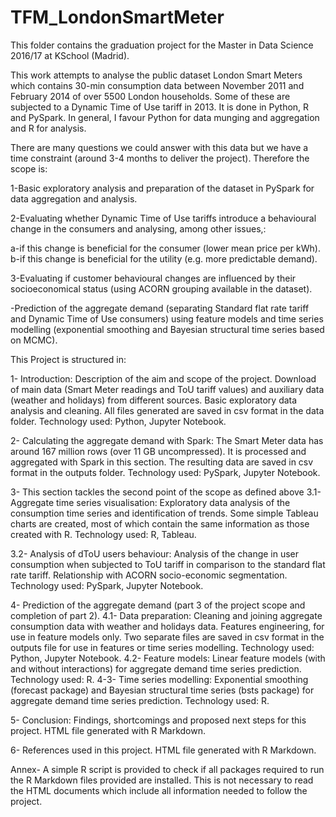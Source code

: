 # TFM_LondonSmartMeter

This folder contains the graduation project for the Master in Data Science 2016/17 at KSchool (Madrid). 

This work attempts to analyse the public dataset London Smart Meters which contains 30-min consumption data between November 2011 and 
February 2014 of over 5500 London households. Some of these are subjected to a Dynamic Time of Use tariff in 2013. It is done in Python, R
and PySpark. In general, I favour Python for data munging and aggregation and R for analysis. 

There are many questions we could answer with this data but we have a time constraint (around 3-4 months to deliver the project). Therefore the scope is:

1-Basic exploratory analysis and preparation of the dataset in PySpark for data aggregation and analysis.

2-Evaluating whether Dynamic Time of Use tariffs introduce a behavioural change in the consumers and analysing, among other issues,:

  a-if this change is beneficial for the consumer (lower mean price per kWh).
  b-if this change is beneficial for the utility (e.g. more predictable demand).
  
3-Evaluating if customer behavioural changes are influenced by their socioeconomical status (using ACORN grouping available in the dataset).

-Prediction of the aggregate demand (separating Standard flat rate tariff and Dynamic Time of Use consumers) using feature models and time series modelling (exponential smoothing and Bayesian structural time series based on MCMC).

This Project is structured in:

1- Introduction: Description of the aim and scope of the project. Download of main data (Smart Meter readings and ToU tariff values) and auxiliary data (weather and holidays) from different sources. Basic exploratory data analysis and cleaning. All files generated are saved in csv format in the data folder. Technology used: Python, Jupyter Notebook.

2- Calculating the aggregate demand with Spark: The Smart Meter data has around 167 million rows (over 11 GB uncompressed). It is processed and aggregated with Spark in this section. The resulting data are saved in csv format in the outputs folder. Technology used: PySpark, Jupyter Notebook.

3-  This section tackles the second point of the scope as defined above
  3.1- Aggregate time series visualisation: Exploratory data analysis of the consumption time series and identification of trends. Some simple    Tableau charts are created, most of which contain the same information as those created with R. Technology used: R, Tableau. 

  3.2- Analysis of dToU users behaviour: Analysis of the change in user consumption when subjected to ToU tariff in comparison to the standard flat rate tariff. Relationship with ACORN socio-economic segmentation. Technology used: PySpark, Jupyter Notebook.

4- Prediction of the aggregate demand (part 3 of the project scope and completion of part 2).
  4.1- Data preparation: Cleaning and joining aggregate consumption data with weather and holidays data. Features engineering, for use in feature models only. Two separate files are saved in csv format in the outputs file for use in features or time series modelling. Technology used: Python, Jupyter Notebook.
  4.2- Feature models: Linear feature models (with and without interactions) for aggregate demand time series prediction. Technology used: R.
  4-3- Time series modelling: Exponential smoothing (forecast package) and Bayesian structural time series (bsts package) for aggregate demand time series prediction. Technology used: R.
  
5- Conclusion: Findings, shortcomings and proposed next steps for this project. HTML file generated with R Markdown.
  
6- References used in this project. HTML file generated with R Markdown.
  
Annex- A simple R script is provided to check if all packages required to run the R Markdown files provided are installed. This is not necessary to read the HTML documents which include all information needed to follow the project.
